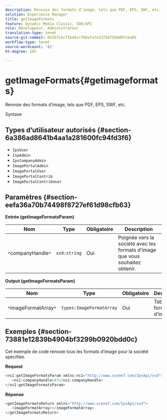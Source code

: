 ```yaml
---
description: Renvoie des formats d’image, tels que PDF, EPS, SWF, etc.
solution: Experience Manager
title: getImageFormats
feature: Dynamic Media Classic, SDK/API
role: Développeur, Administrateur
translation-type: tm+mt
source-git-commit: 052bfcbcf1bd4ccf60afa7e3325bf58dd07cba85
workflow-type: tm+mt
source-wordcount: '81'
ht-degree: 18%

---
```



# getImageFormats{#getimageformats}

Renvoie des formats d’image, tels que PDF, EPS, SWF, etc.

Syntaxe

## Types d’utilisateur autorisés {#section-6a386ad8641b4aa1a281600fc94fd3f6}

* `IpsUser`
* `IspAdmin`
* `IpsCompanyAdmin`
* `ImagePortalAdmin`
* `ImagePortalUser`
* `ImagePortalContrib`
* `ImagePortalContribUser`

## Paramètres {#section-eefa36a70b74498f8727ef61d98cfb63}

**Entrée (getImageFormatsParam)**

| Nom | Type | Obligatoire | Description |
|---|---|---|---|
| `*`companyHandle`*` | `xsd:string` | Oui | Poignée vers la société avec les formats d’image que vous souhaitez obtenir. |

**Output (getImageFormatsParam)**

| Nom | Type | Obligatoire | Description |
|---|---|---|---|
| `*`imageFormatArray`*` | `types:ImageFormatArray` | Oui | Tableau de format d’image. |

## Exemples {#section-73881e12839b4904bf3299b0920bdd0c}

Cet exemple de code renvoie tous les formats d’image pour la société spécifiée.

**Request**

```java
<ns1:getImageFormatsParam xmlns:ns1="http://www.scene7.com/IpsApi/xsd">
   <ns1:companyHandle>47</ns1:companyHandle>
</ns1:getImageFormatsParam>
```

**Réponse**

```java
<getImageFormatsReturn xmlns="http://www.scene7.com/IpsApi/xsd">
   <imageFormatArray></imageFormatArray>
</getImageFormatsReturn>
```

